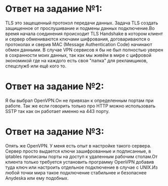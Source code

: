 
# Ответ на задание №1:

TLS это защещенный протокол передачи данных. Задача TLS создать защищенное от прослушивание  и  подмены данных подключение.Во время начала соединения происходит  TLS Handshake в котором  клиент и сервер обмениваются ключами шифрования, договариваются о протоколах и сверив  MAC (Message Authentication Code) начинают обмен данными.
В случае VPN сервисов я бы не был полностью уверен в сохранности моих данных, так как мы живём в мире с цифровой экономикой где на каждого есть своя "папка" для рекламщиков, спецслужб или ещё кого то. 

# Ответ на задание №2:
Я бы выбрал OpenVPN.Он не привязан к определенным портам при работе. Так же если говорить только про HTTP можно использовать SSTP так как он работает именно на 443 порту.

# Ответ на задание №3:
Опять же OpenVPN. У меня есть опыт в настройке такого сервера. Сервер просто выдается ключи зашифрованные и подписанные, в iptables прописаны порты на доступ к удаленным рабочим столам.От клиента только требуется установить программу OpenVPN добавив туда ключ или настроить отдельное подключение в случае с UNIX.Из любой точки мира такое подключение стабильнее и безопаснее  Anydeska или ему подобных.
